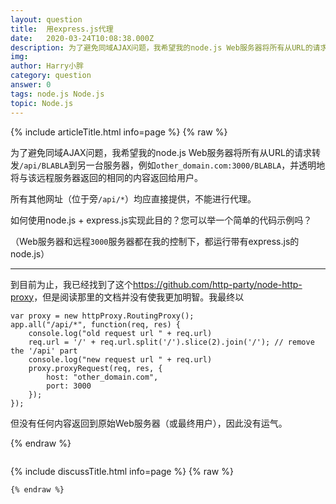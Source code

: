 ```yaml
---
layout: question
title:  用express.js代理
date:   2020-03-24T10:08:38.000Z
description: 为了避免同域AJAX问题，我希望我的node.js Web服务器将所有从URL的请求转发/api/BLABLA到另一台服务器，例如other_domain...
img: 
author: Harry小胖
category: question
answer: 0
tags: node.js Node.js
topic: Node.js
---
```

<div class="article-root">
  <div class="article">
    {% include articleTitle.html info=page %}
    {% raw %}
    <div class="article-content"><p><font style="vertical-align: inherit;"><font style="vertical-align: inherit;">为了避免同域AJAX问题，我希望我的node.js Web服务器将所有从URL的请求转发</font></font><code>/api/BLABLA</code><font style="vertical-align: inherit;"><font style="vertical-align: inherit;">到另一台服务器，例如</font></font><code>other_domain.com:3000/BLABLA</code><font style="vertical-align: inherit;"><font style="vertical-align: inherit;">，并透明地将与该远程服务器返回的相同的内容返回给用户。</font></font></p>

<p><font style="vertical-align: inherit;"><font style="vertical-align: inherit;">所有其他网址（位于旁</font></font><code>/api/*</code><font style="vertical-align: inherit;"><font style="vertical-align: inherit;">）均应直接提供，不能进行代理。</font></font></p>

<p><font style="vertical-align: inherit;"><font style="vertical-align: inherit;">如何使用node.js + express.js实现此目的？</font><font style="vertical-align: inherit;">您可以举一个简单的代码示例吗？</font></font></p>

<p><font style="vertical-align: inherit;"><font style="vertical-align: inherit;">（Web服务器和远程</font></font><code>3000</code><font style="vertical-align: inherit;"><font style="vertical-align: inherit;">服务器都在我的控制下，都运行带有express.js的node.js）</font></font></p>

<hr>

<p><font style="vertical-align: inherit;"><font style="vertical-align: inherit;">到目前为止，我已经找到了这个</font></font><a href="https://github.com/http-party/node-http-proxy" rel="nofollow noreferrer"><font style="vertical-align: inherit;"><font style="vertical-align: inherit;">https://github.com/http-party/node-http-proxy</font></font></a><font style="vertical-align: inherit;"><font style="vertical-align: inherit;">，但是阅读那里的文档并没有使我更加明智。</font><font style="vertical-align: inherit;">我最终以</font></font></p>

<pre><code>var proxy = new httpProxy.RoutingProxy();<font></font>
app.all("/api/*", function(req, res) {<font></font>
    console.log("old request url " + req.url)<font></font>
    req.url = '/' + req.url.split('/').slice(2).join('/'); // remove the '/api' part<font></font>
    console.log("new request url " + req.url)<font></font>
    proxy.proxyRequest(req, res, {<font></font>
        host: "other_domain.com",<font></font>
        port: 3000<font></font>
    });<font></font>
});<font></font>
</code></pre>

<p><font style="vertical-align: inherit;"><font style="vertical-align: inherit;">但没有任何内容返回到原始Web服务器（或最终用户），因此没有运气。</font></font></p></div>
    {% endraw %}
  </div>
  <p style="height: 0;width:0;overflow: hidden;"> 第3618篇《用express.js代理》来自Winter(https://github.com/aiyld/aiyld.github.io)的站点</p>
  <div class="discuss-wrapper">
    {% include discussTitle.html info=page %}
    {% raw %}
    
    {% endraw %}
  </div>
<div>
